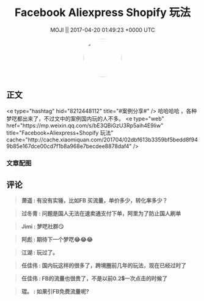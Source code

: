 <h1 align="center">Facebook Aliexpress Shopify 玩法</h1>




<p align="center">
    <a>MOJI || 2017-04-20 01:49:23 &#43;0000 UTC</a>
</p>

<div align="center">
    <img src="https://images.zsxq.com/FpQ7GYdIcQCWRvkzfRNBtrACxn_y?e=1590940799&amp;token=kIxbL07-8jAj8w1n4s9zv64FuZZNEATmlU_Vm6zD:Ke4gu1rnxYjG0mIj0gJbtV1P0BQ=" width="100" height="100" style="border:1px solid;border-radius:50%; color:#ffffff"/>
</div>




## 正文

<div>
&lt;e type=&#34;hashtag&#34; hid=&#34;8212448112&#34; title=&#34;#案例分享#&#34; /&gt; 哈哈哈哈 ，各种梦呓都出来了，不过文中的案例国内玩的人不多。
&lt;e type=&#34;web&#34; href=&#34;https://mp.weixin.qq.com/s/bE3QBiGzU3Rp5aih4E9liw&#34; title=&#34;Facebook&#43;Aliexpress&#43;Shopify 玩法&#34; cache=&#34;http://cache.xiaomiquan.com/201704/02dbf613b3359bf5bedd8f949b85e167dce00cd7f1b8a968e7becdee8878daf4&#34; /&gt;
</div>

### 文章配图

<div class="image" align="center">

</div>


## 评论

<div align="left">
<div>

<blockquote >
<span> <strong>萧遥 : 有没有实锤，比如FB 买流量，单价多少，转化率多少？ </strong></span>
</blockquote>

<blockquote >
<span> <strong>过冬青 : 问题是国人无法在速卖通支付下单，阿里为了防止国人刷单 </strong></span>
</blockquote>

<blockquote >
<span> <strong>Jimi : 梦呓社群😏 </strong></span>
</blockquote>

<blockquote >
<span> <strong>阿彪 : 期待下一个梦呓😂😂😂 </strong></span>
</blockquote>

<blockquote >
<span> <strong>江湖 : 玩过了。 </strong></span>
</blockquote>

<blockquote >
<span> <strong>任佳伟 : 国内玩这样的很多了，跨境圈前几年的玩法，现在已经过时了 </strong></span>
</blockquote>

<blockquote >
<span> <strong>任佳伟 : FB的流量也很贵了，不是以前0.2💲一次点击的时候了 </strong></span>
</blockquote>

<blockquote >
<span> <strong>琨。 : 如果引FB免费流量呢? </strong></span>
</blockquote>

</div>
</div>